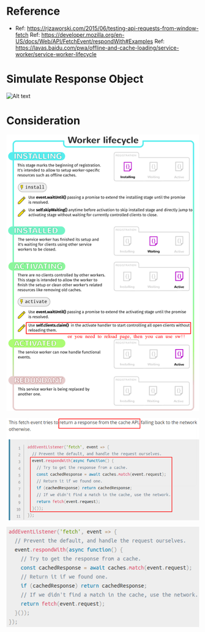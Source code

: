 # Reference

- Ref: https://rjzaworski.com/2015/06/testing-api-requests-from-window-fetch
Ref: https://developer.mozilla.org/en-US/docs/Web/API/FetchEvent/respondWith#Examples
Ref: https://lavas.baidu.com/pwa/offline-and-cache-loading/service-worker/service-worker-lifecycle

# Simulate Response Object

![Alt text](https://raw.githubusercontent.com/scott1028/study-service-worker/master/response.png "response")

# Consideration

![Alt text](https://raw.githubusercontent.com/scott1028/study-service-worker/master/life_cycle.png "life_cycle")

![Alt text](https://raw.githubusercontent.com/scott1028/study-service-worker/master/claim_for_apply.png "claim_for_apply")

![Alt text](https://raw.githubusercontent.com/scott1028/study-service-worker/master/intercept_fetch.png "intercept_fetch")
